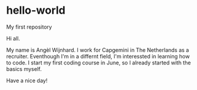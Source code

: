 # hello-world
My first repository

Hi all.

My name is Angèl Wijnhard. 
I work for Capgemini in The Netherlands as a recruiter. 
Eventhough I'm in a differnt field, I'm interessted in learning how to code.
I start my first coding course in June, so I already started with the basics myself. 

Have a nice day! 
